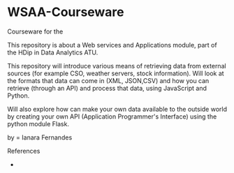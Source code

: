# WSAA-Courseware

Courseware for the  

This repository is about a Web services and Applications module, part of the HDip in Data Analytics ATU.

This repository will introduce various means of retrieving data from external sources (for example CSO, weather servers, stock information). Will look at the formats that data can come in (XML, JSON,CSV) and how you can retrieve (through an API) and process that data, using JavaScript and Python.

Will also explore how can make your own data available to the outside world by creating your own API (Application Programmer's Interface) using the python module Flask.

by = Ianara Fernandes

References

*